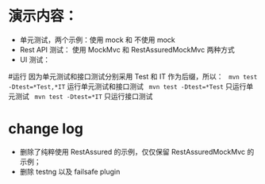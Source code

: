 # 演示内容：
- 单元测试，两个示例：使用 mock 和 不使用 mock 
- Rest API 测试： 使用 MockMvc 和 RestAssuredMockMvc 两种方式
- UI 测试： 


#运行
因为单元测试和接口测试分别采用 Test 和 IT 作为后缀，所以：
` mvn test -Dtest=*Test,*IT`  运行单元测试和接口测试
` mvn test -Dtest=*Test` 只运行单元测试
` mvn test -Dtest=*IT` 只运行接口测试

# change log
- 删除了纯粹使用 RestAssured 的示例，仅仅保留 RestAssuredMockMvc 的示例；
- 删除 testng 以及 failsafe plugin 

